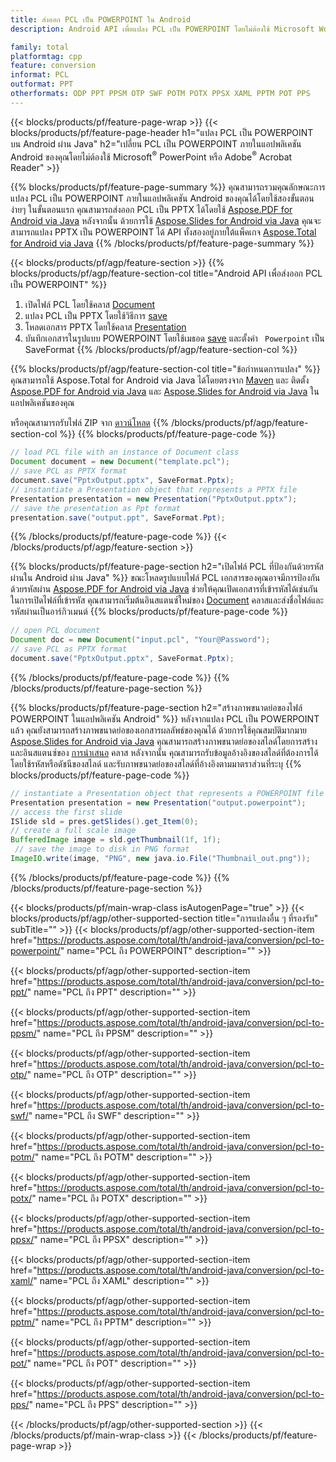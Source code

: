 ```yaml
---
title: ส่งออก PCL เป็น POWERPOINT ใน Android
description: Android API เพื่อแปลง PCL เป็น POWERPOINT โดยไม่ต้องใช้ Microsoft Word

family: total
platformtag: cpp
feature: conversion
informat: PCL
outformat: PPT
otherformats: ODP PPT PPSM OTP SWF POTM POTX PPSX XAML PPTM POT PPS
---
```

{{< blocks/products/pf/feature-page-wrap >}}
{{< blocks/products/pf/feature-page-header h1="แปลง PCL เป็น POWERPOINT บน Android ผ่าน Java" h2="เปลี่ยน PCL เป็น POWERPOINT ภายในแอปพลิเคชัน Android ของคุณโดยไม่ต้องใช้ Microsoft<sup>&reg;</sup> PowerPoint หรือ Adobe<sup>&reg;</sup> Acrobat Reader" >}}

{{% blocks/products/pf/feature-page-summary %}}
คุณสามารถรวมคุณลักษณะการแปลง PCL เป็น POWERPOINT ภายในแอปพลิเคชัน Android ของคุณได้โดยใช้สองขั้นตอนง่ายๆ ในขั้นตอนแรก คุณสามารถส่งออก PCL เป็น PPTX ได้โดยใช้ [Aspose.PDF for Android via Java](https://products.aspose.com/pdf/android-java/) หลังจากนั้น ด้วยการใช้ [Aspose.Slides for Android via Java](https://products.aspose.com/slides/android-java/) คุณจะสามารถแปลง PPTX เป็น POWERPOINT ได้ API ทั้งสองอยู่ภายใต้แพ็คเกจ [Aspose.Total for Android via Java](https://products.aspose.com/total/android-java/) 
{{% /blocks/products/pf/feature-page-summary  %}}

{{< blocks/products/pf/agp/feature-section >}}
{{% blocks/products/pf/agp/feature-section-col title="Android API เพื่อส่งออก PCL เป็น POWERPOINT" %}}
1. เปิดไฟล์ PCL โดยใช้คลาส [Document](https://reference.aspose.com/pdf/java/com.aspose.pdf/Document)
2. แปลง PCL เป็น PPTX โดยใช้วิธีการ [save](https://reference.aspose.com/pdf/java/com.aspose.pdf/Document#save-java.lang.String-int-)
3. โหลดเอกสาร PPTX โดยใช้คลาส [Presentation](https://reference.aspose.com/slides/java/com.aspose.slides/Presentation)
4. บันทึกเอกสารในรูปแบบ POWERPOINT โดยใช้เมธอด [save](https://reference.aspose.com/slides/java/com.aspose.slides/Presentation#save-java.lang.String-int-) และตั้งค่า ` Powerpoint` เป็น SaveFormat
{{% /blocks/products/pf/agp/feature-section-col %}}

{{% blocks/products/pf/agp/feature-section-col title="ข้อกำหนดการแปลง" %}}
คุณสามารถใช้ Aspose.Total for Android via Java ได้โดยตรงจาก [Maven](https://repository.aspose.com/webapp/#/artifacts/browse/tree/General/repo/com/aspose/aspose-total) และ ติดตั้ง [Aspose.PDF for Android via Java](https://docs.aspose.com/pdf/androidjava/installation/) และ [Aspose.Slides for Android via Java](https://docs.aspose.com/slides/androidjava/install-aspose-slides-for-android-via-java/) ในแอปพลิเคชันของคุณ

หรือคุณสามารถรับไฟล์ ZIP จาก [ดาวน์โหลด](https://downloads.aspose.com/total/androidjava)
{{% /blocks/products/pf/agp/feature-section-col %}}
{{% blocks/products/pf/feature-page-code %}}

```java
// load PCL file with an instance of Document class
Document document = new Document("template.pcl");
// save PCL as PPTX format 
document.save("PptxOutput.pptx", SaveFormat.Pptx); 
// instantiate a Presentation object that represents a PPTX file
Presentation presentation = new Presentation("PptxOutput.pptx");
// save the presentation as Ppt format
presentation.save("output.ppt", SaveFormat.Ppt);   
```


{{% /blocks/products/pf/feature-page-code %}}
{{< /blocks/products/pf/agp/feature-section >}}

{{% blocks/products/pf/feature-page-section  h2="เปิดไฟล์ PCL ที่ป้องกันด้วยรหัสผ่านใน Android ผ่าน Java" %}}
ขณะโหลดรูปแบบไฟล์ PCL เอกสารของคุณอาจมีการป้องกันด้วยรหัสผ่าน [Aspose.PDF for Android via Java](https://products.aspose.com/pdf/android-java/) ช่วยให้คุณเปิดเอกสารที่เข้ารหัสได้เช่นกัน ในการเปิดไฟล์ที่เข้ารหัส คุณสามารถเริ่มต้นอินสแตนซ์ใหม่ของ [Document](https://reference.aspose.com/pdf/java/com.aspose.pdf/Document#Document-java.lang.String-java.lang.String-) คลาสและส่งชื่อไฟล์และรหัสผ่านเป็นอาร์กิวเมนต์
{{% blocks/products/pf/feature-page-code %}}

```java
// open PCL document
Document doc = new Document("input.pcl", "Your@Password");
// save PCL as PPTX format 
document.save("PptxOutput.pptx", SaveFormat.Pptx); 

```

{{% /blocks/products/pf/feature-page-code  %}}
{{% /blocks/products/pf/feature-page-section %}}

{{% blocks/products/pf/feature-page-section  h2="สร้างภาพขนาดย่อของไฟล์ POWERPOINT ในแอปพลิเคชัน Android" %}}
หลังจากแปลง PCL เป็น POWERPOINT แล้ว คุณยังสามารถสร้างภาพขนาดย่อของเอกสารผลลัพธ์ของคุณได้ ด้วยการใช้คุณสมบัติมากมาย [Aspose.Slides for Android via Java](https://products.aspose.com/slides/android-java/) คุณสามารถสร้างภาพขนาดย่อของสไลด์โดยการสร้างและอินสแตนซ์ของ [การนำเสนอ](https://reference.aspose.com/slides/java/com.aspose.slides/Presentation) คลาส หลังจากนั้น คุณสามารถรับข้อมูลอ้างอิงของสไลด์ที่ต้องการได้โดยใช้รหัสหรือดัชนีของสไลด์ และรับภาพขนาดย่อของสไลด์ที่อ้างอิงตามมาตราส่วนที่ระบุ
{{% blocks/products/pf/feature-page-code %}}

```java
// instantiate a Presentation object that represents a POWERPOINT file
Presentation presentation = new Presentation("output.powerpoint");
// access the first slide
ISlide sld = pres.getSlides().get_Item(0);
// create a full scale image
BufferedImage image = sld.getThumbnail(1f, 1f);
 // save the image to disk in PNG format
ImageIO.write(image, "PNG", new java.io.File("Thumbnail_out.png"));
```

{{% /blocks/products/pf/feature-page-code  %}}
{{% /blocks/products/pf/feature-page-section %}}

{{< blocks/products/pf/main-wrap-class isAutogenPage="true" >}}
{{< blocks/products/pf/agp/other-supported-section title="การแปลงอื่น ๆ ที่รองรับ" subTitle="" >}}
{{< blocks/products/pf/agp/other-supported-section-item href="https://products.aspose.com/total/th/android-java/conversion/pcl-to-powerpoint/" name="PCL ถึง POWERPOINT" description="" >}}

{{< blocks/products/pf/agp/other-supported-section-item href="https://products.aspose.com/total/th/android-java/conversion/pcl-to-ppt/" name="PCL ถึง PPT" description="" >}}

{{< blocks/products/pf/agp/other-supported-section-item href="https://products.aspose.com/total/th/android-java/conversion/pcl-to-ppsm/" name="PCL ถึง PPSM" description="" >}}

{{< blocks/products/pf/agp/other-supported-section-item href="https://products.aspose.com/total/th/android-java/conversion/pcl-to-otp/" name="PCL ถึง OTP" description="" >}}

{{< blocks/products/pf/agp/other-supported-section-item href="https://products.aspose.com/total/th/android-java/conversion/pcl-to-swf/" name="PCL ถึง SWF" description="" >}}

{{< blocks/products/pf/agp/other-supported-section-item href="https://products.aspose.com/total/th/android-java/conversion/pcl-to-potm/" name="PCL ถึง POTM" description="" >}}

{{< blocks/products/pf/agp/other-supported-section-item href="https://products.aspose.com/total/th/android-java/conversion/pcl-to-potx/" name="PCL ถึง POTX" description="" >}}

{{< blocks/products/pf/agp/other-supported-section-item href="https://products.aspose.com/total/th/android-java/conversion/pcl-to-ppsx/" name="PCL ถึง PPSX" description="" >}}

{{< blocks/products/pf/agp/other-supported-section-item href="https://products.aspose.com/total/th/android-java/conversion/pcl-to-xaml/" name="PCL ถึง XAML" description="" >}}

{{< blocks/products/pf/agp/other-supported-section-item href="https://products.aspose.com/total/th/android-java/conversion/pcl-to-pptm/" name="PCL ถึง PPTM" description="" >}}

{{< blocks/products/pf/agp/other-supported-section-item href="https://products.aspose.com/total/th/android-java/conversion/pcl-to-pot/" name="PCL ถึง POT" description="" >}}

{{< blocks/products/pf/agp/other-supported-section-item href="https://products.aspose.com/total/th/android-java/conversion/pcl-to-pps/" name="PCL ถึง PPS" description="" >}}


{{< /blocks/products/pf/agp/other-supported-section >}}
{{< /blocks/products/pf/main-wrap-class >}}
{{< /blocks/products/pf/feature-page-wrap >}}